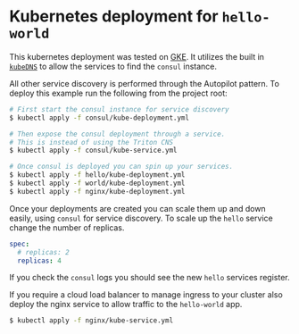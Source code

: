 # Kubernetes deployment for `hello-world`

This kubernetes deployment was tested on [GKE](https://cloud.google.com/container-engine/). It utilizes the built in [`kubeDNS`](https://github.com/kubernetes/kubernetes/tree/master/cluster/addons/dns) to allow the services to find the `consul` instance.

All other service discovery is performed through the Autopilot pattern. To deploy this example run the following from the project root:

```bash
# First start the consul instance for service discovery
$ kubectl apply -f consul/kube-deployment.yml

# Then expose the consul deployment through a service. 
# This is instead of using the Triton CNS
$ kubectl apply -f consul/kube-service.yml

# Once consul is deployed you can spin up your services.
$ kubectl apply -f hello/kube-deployment.yml
$ kubectl apply -f world/kube-deployment.yml
$ kubectl apply -f nginx/kube-deployment.yml
```

Once your deployments are created you can scale them up and down easily, using `consul` for service discovery. To scale up the `hello` service change the number of replicas.

```yaml
spec:
  # replicas: 2
  replicas: 4
```

If you check the `consul` logs you should see the new `hello` services register.

If you require a cloud load balancer to manage ingress to your cluster also deploy the nginx service to allow traffic to the `hello-world` app.

```bash
$ kubectl apply -f nginx/kube-service.yml
```